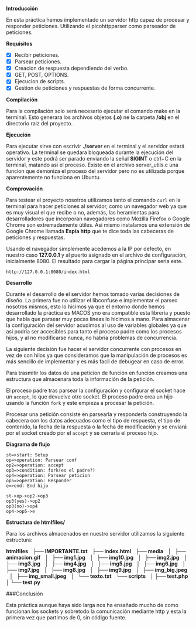 **Introducción**

 
En esta práctica hemos implementado un servidor http capaz de procesar y responder peticiones. Utilizando el picohttpparser como parseador de peticiones.

**Requisitos**

* [x] Recibir peticiones.
* [x] Parsear peticiones.
* [x] Creacion de respuesta dependiendo del verbo.
* [x] GET, POST, OPTIONS.
* [x] Ejecucion de scripts.
* [x] Gestion de peticiones y respuestas de forma concurrente.

**Compilación** 

Para la compilación solo será necesario ejecutar el comando make en la terminal. Esto generara los archivos objetos **(.o)** ne la carpeta **/obj** en el directorio raiz del proyecto.

**Ejecución** 

Para ejecutar sirve con escrivir **./server** en el terminal y el servidor estará operativo. La terminal se quedara bloqueada durante la ejecución del servidor y este podrá ser parado enviando la señal **SIGINT** o ctrl+C en la terminal, matando asi el proceso. Existe en el archivo server_utils.c una funcion que demoniza el proceso del servidor pero no es utilizada porque aparentemente no funciona en Ubuntu.

**Comprovación** 

Para testear el proyecto nosotros utilizamos tanto el comando `curl` en la terminal para hacer peticiones al servidor, como un navegador web ya que es muy visual el que recibe o no, además, las heramientas para desarrolladores que incorporan navegadores como Mozilla Firefox o Google Chrome son extremadamente útiles. Asi mismo instalamos una extensión de Google Chrome llamada **Espía http** que te dice toda las cabeceras de peticiones y respuestas.

Usando el navegador simplemente acedemos a la IP por defecto, en nuestro caso **127.0.0.1** y al puerto asignado en el archivo de configuración, inicialmente 8080. El resultado para cargar la página principar seria este.

`http://127.0.0.1:8080/index.html`

**Desarrollo** 

Durante el desarrollo de el servidor hemos tomado varias decisiones de diseño. La primera fue no utilizar el libconfuse e implementar el parseo nosotros mismos, esto lo hicimos ya que el entorno donde hemos desarrollado la práctica es MACOS yno era compatible esta libreria y puesto que había que parsear muy pocas lineas lo hicimos a mano. Para almacenar la configuración del servidor acudimos al uso de variables globales ya que asi podria ser accesibles para tanto el proceso padre como los procesos hijos, y al no modificarse nunca, no habria problemas de concurrencia.

La siguiente decisión fue hacer el servidor concurrente con procesos en vez de con hilos ya que consideramos que la manipulación de procesos es más sencillo de implementar y es más facil de debugear en caso de error.

Para trasmitir los datos de una peticion de función en función creamos una estructura que almacenara toda la información de la petición.

El proceso padre tras parsear la configuración y configurar el socket hace un `accept`, lo que devuelve otro socket. El proceso padre crea un hijo usando la función `fork` y este empieza a procesar la petición.

Procesar una petición consiste en parsearla y responderla construyendo la cabecera con los datos adecuados como el tipo de respuesta, el tipo de contenido, la fecha de la respuesta o la fecha de modificación y se enviará por el socket creado por el `accept` y se cerraría el proceso hijo.


**Diagrama de flujo**


```flow
st=>start: Setup
op=>operation: Parsear conf
op2=>operation: accept
op3=>condition: fork(es el padre?)
op4=>operation: Parsear peticion
op5=>operation: Responder
e=>end: End hijo 

st->op->op2->op3
op3(yes)->op2
op3(no)->op4
op4->op5->e
```

**Estructura de htmlfiles/** 

Para los archivos almacenados en nuestro servidor utilizamos la siguiente estructura:

**htmlfiles
    ├── IMPORTANTE.txt
    ├── index.html
    ├── media
    │   ├── animacion.gif
    │   ├── img1.jpg
    │   ├── img10.jpg
    │   ├── img2.jpg
    │   ├── img3.jpg
    │   ├── img4.jpg
    │   ├── img5.jpg
    │   ├── img6.jpg
    │   ├── img7.jpg
    │   ├── img8.jpg
    │   ├── img9.jpg
    │   ├── img_big.jpeg
    │   ├── img_small.jpeg
    │   └── texto.txt
    └── scripts
    │ ├── test.php
   │ └── test.py**

\###Conclusión

Esta práctica aunque haya sido larga nos ha ensañado mucho de como funcionan los sockets y sobretodo la comunicación mediante http y esta la primera vez que partimos de 0, sin código fuente.
